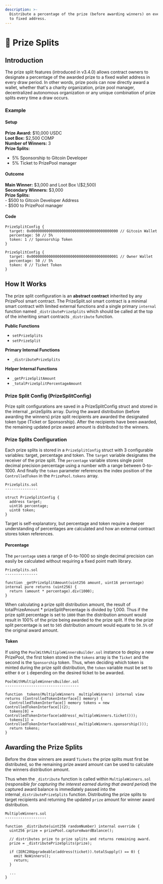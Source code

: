 ```yaml
---
description: >-
  Distribute a percentage of the prize (before awarding winners) on every draw
  to fixed address.
---
```


# 🖖 Prize Splits

## Introduction

The prize split features \(introduced in v3.4.0\) allows contract owners to designate a percentage of the awarded prize to a fixed wallet address in every draw period. In other words, prize pools can now directly award a wallet, whether that's a charity organization, prize pool manager, decentralized autonomous organization or any unique combination of prize splits every time a draw occurs.

### Example

#### Setup

**Prize Award:** $10,000 USDC  
**Loot Box:** $2,500 COMP   
**Number of Winners:** 3  
**Prize Splits:**   
   - 5% Sponsorship to Gitcoin Developer  
   - 5% Ticket to PrizePool manager

#### Outcome

**Main Winner:** $3,000 and Loot Box \($2,500\)  
**Secondary Winners:** $3,000  
**Prize Splits:**   
    - $500 to Gitcoin Developer Address  
    - $500 to PrizePool manager

#### Code

```text
PrizeSplitConfig {
  target: 0x0000000000000000000000000000000000000000 // Gitcoin Wallet
  percentage: 50 // 5%
  token: 1 // Sponsorship Token
}

PrizeSplitConfig {
  target: 0x0000000000000000000000000000000000000001 // Owner Wallet 
  percentage: 50 // 5%
  token: 0 // Ticket Token
}
```

## How It Works

The prize split configuration is an **abstract contract** inherited by any PrizePool smart contract. The PrizeSplit.sol smart contract is a minimal smart contract with limited external functions and a single primary `internal` function named `_distributePrizeSplits` which should be called at the top of the inheriting smart contracts `_distribute` function.

**Public Functions**

* `setPrizeSplits`
* `setPrizeSplit`

**Primary Internal Functions**

* `_distributePrizeSplits`

**Helper Internal Functions**

* `_getPrizeSplitAmount`
* `_totalPrizeSplitPercentageAmount`

### Prize Split Config \(PrizeSplitConfig\)

Prize split configurations are saved in a PrizeSplitConfig struct and stored in the internal \_prizeSplits array. During the award distribution \(before awarding the winners\) prize split recipients are awarded the designated token type \(Ticket or Sponsorship\). After the recipients have been awarded, the remaining updated prize award amount is distributed to the winners.

### Prize Splits Configuration

Each prize splits is stored in a `PrizeSplitConfig` struct with 3 configurable variables: target, percentage and token. The `target` variable designates the receiver of the prize split. The `percentage` variable stores single point decimal precision percentage using a number with a range between 0-to-1000. And finally the `token` parameter references the index position of the `ControlledToken` in the `PrizePool.tokens` array.

```text
PrizeSplits.sol
---------------

struct PrizeSplitConfig {
  address target;
  uint16 percentage;
  uint8 token;
}
```

Target is self-explanatory, but percentage and token require a deeper understanding of percentages are calculated and how an external contract stores token references.

#### Percentage  

The `percentage` uses a range of 0-to-1000 so single decimal precision can easily be calculated without requiring a fixed point math library.

```text
PrizeSplits.sol
---------------

function _getPrizeSplitAmount(uint256 amount, uint16 percentage) internal pure returns (uint256) {
  return (amount * percentage).div(1000);
}
```

When calculating a prize split distribution amount, the result of totalPrizeAmount \* prizeSplitPercentage  is divided by 1,000. Thus if the prize split percentage is set to `1000` than the distribution amount would result in 100% of the prize being awarded to the prize split. If the the prize split percentage is set to `505` distribution amount would equate to `50.5%` of the original award amount. 

#### Token

If using the `PoolWithMultipleWinnersBuilder.sol` instance to deploy a new PrizePool, the first token stored in the `tokens` array is the `Ticket` and the second is the `Sponsorship` token. Thus, when deciding which token is minted during the prize split distribution, the `token` variable must be set to either `0` or `1` depending on the desired  ticket to be awarded.

```text
PoolWithMultipleWinnersBuilder.sol
----------------------------------

function _tokens(MultipleWinners _multipleWinners) internal view returns (ControlledTokenInterface[] memory) {
  ControlledTokenInterface[] memory tokens = new ControlledTokenInterface[](2);
  tokens[0] = ControlledTokenInterface(address(_multipleWinners.ticket()));
  tokens[1] = ControlledTokenInterface(address(_multipleWinners.sponsorship()));
  return tokens;
}

```

## Awarding the Prize Splits

Before the draw winners are award `Tickets` the prize splits must first be distributed, so the remaining prize award amount can be used to calculate the winners distribution amount.

Thus when the `_distribute` function is called within `MultipleWinners.sol` \(_responsible for capturing the interest earned during that award period_\) the captured award balance is immediately passed into the internal`_distributePrizeSplits` function. Distributing the prize splits to target recipients and returning the updated `prize` amount for winner award distribution.

```text
MultipleWinners.sol
-------------------

function _distribute(uint256 randomNumber) internal override {
  uint256 prize = prizePool.captureAwardBalance();
  
  // distributes prize to prize splits and returns remaining award.
  prize = _distributePrizeSplits(prize);

  if (IERC20Upgradeable(address(ticket)).totalSupply() == 0) {
    emit NoWinners();
    return;
  }

  ...
}
```

